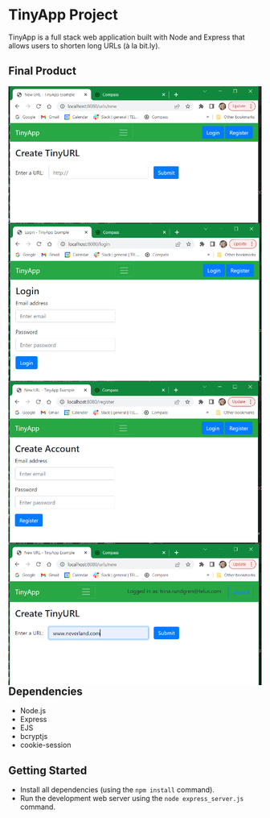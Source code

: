 # TinyApp Project

TinyApp is a full stack web application built with Node and Express that allows users to shorten long URLs (à la bit.ly).

## Final Product
<img src="/screenshots/Main page.PNG"
     alt="myURLs page"
     style="float: left; margin-right: 10px;" />
<img src="/screenshots/Login.PNG"
     alt="login screen"
     style="float: left; margin-right: 10px;" />
<img src="/screenshots/Register.PNG"
     alt="Registration page"
     style="float: left; margin-right: 10px;" />
<img src="/screenshots/create new url.PNG"
     alt="Create new url page"
     style="float: left; margin-right: 10px;" />


## Dependencies

- Node.js
- Express
- EJS
- bcryptjs
- cookie-session

## Getting Started

- Install all dependencies (using the `npm install` command).
- Run the development web server using the `node express_server.js` command.